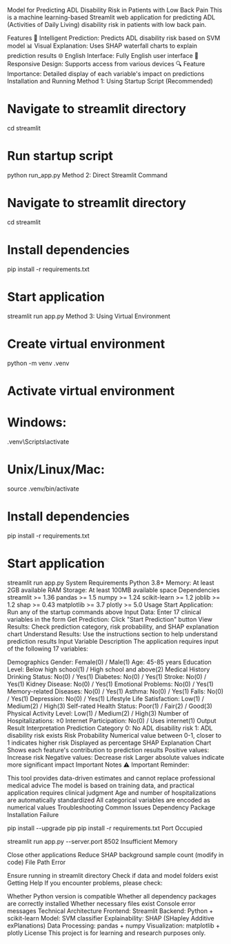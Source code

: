 Model for Predicting ADL Disability Risk in Patients with Low Back Pain
This is a machine learning-based Streamlit web application for predicting ADL (Activities of Daily Living) disability risk in patients with low back pain.

Features
🎯 Intelligent Prediction: Predicts ADL disability risk based on SVM model
📊 Visual Explanation: Uses SHAP waterfall charts to explain prediction results
🌐 English Interface: Fully English user interface
📱 Responsive Design: Supports access from various devices
🔍 Feature Importance: Detailed display of each variable's impact on predictions
Installation and Running
Method 1: Using Startup Script (Recommended)
# Navigate to streamlit directory
cd streamlit

# Run startup script
python run_app.py
Method 2: Direct Streamlit Command
# Navigate to streamlit directory
cd streamlit

# Install dependencies
pip install -r requirements.txt

# Start application
streamlit run app.py
Method 3: Using Virtual Environment
# Create virtual environment
python -m venv .venv

# Activate virtual environment
# Windows:
.venv\Scripts\activate
# Unix/Linux/Mac:
source .venv/bin/activate

# Install dependencies
pip install -r requirements.txt

# Start application
streamlit run app.py
System Requirements
Python 3.8+
Memory: At least 2GB available RAM
Storage: At least 100MB available space
Dependencies
streamlit >= 1.36
pandas >= 1.5
numpy >= 1.24
scikit-learn >= 1.2
joblib >= 1.2
shap >= 0.43
matplotlib >= 3.7
plotly >= 5.0
Usage
Start Application: Run any of the startup commands above
Input Data: Enter 17 clinical variables in the form
Get Prediction: Click "Start Prediction" button
View Results: Check prediction category, risk probability, and SHAP explanation chart
Understand Results: Use the instructions section to help understand prediction results
Input Variable Description
The application requires input of the following 17 variables:

Demographics
Gender: Female(0) / Male(1)
Age: 45-85 years
Education Level: Below high school(1) / High school and above(2)
Medical History
Drinking Status: No(0) / Yes(1)
Diabetes: No(0) / Yes(1)
Stroke: No(0) / Yes(1)
Kidney Disease: No(0) / Yes(1)
Emotional Problems: No(0) / Yes(1)
Memory-related Diseases: No(0) / Yes(1)
Asthma: No(0) / Yes(1)
Falls: No(0) / Yes(1)
Depression: No(0) / Yes(1)
Lifestyle
Life Satisfaction: Low(1) / Medium(2) / High(3)
Self-rated Health Status: Poor(1) / Fair(2) / Good(3)
Physical Activity Level: Low(1) / Medium(2) / High(3)
Number of Hospitalizations: ≥0
Internet Participation: No(0) / Uses internet(1)
Output Result Interpretation
Prediction Category
0: No ADL disability risk
1: ADL disability risk exists
Risk Probability
Numerical value between 0-1, closer to 1 indicates higher risk
Displayed as percentage
SHAP Explanation Chart
Shows each feature's contribution to prediction results
Positive values: Increase risk
Negative values: Decrease risk
Larger absolute values indicate more significant impact
Important Notes
⚠️ Important Reminder:

This tool provides data-driven estimates and cannot replace professional medical advice
The model is based on training data, and practical application requires clinical judgment
Age and number of hospitalizations are automatically standardized
All categorical variables are encoded as numerical values
Troubleshooting
Common Issues
Dependency Package Installation Failure

pip install --upgrade pip
pip install -r requirements.txt
Port Occupied

streamlit run app.py --server.port 8502
Insufficient Memory

Close other applications
Reduce SHAP background sample count (modify in code)
File Path Error

Ensure running in streamlit directory
Check if data and model folders exist
Getting Help
If you encounter problems, please check:

Whether Python version is compatible
Whether all dependency packages are correctly installed
Whether necessary files exist
Console error messages
Technical Architecture
Frontend: Streamlit
Backend: Python + scikit-learn
Model: SVM classifier
Explainability: SHAP (SHapley Additive exPlanations)
Data Processing: pandas + numpy
Visualization: matplotlib + plotly
License
This project is for learning and research purposes only.
